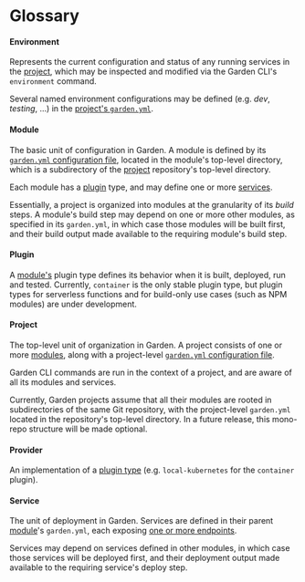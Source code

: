 # Glossary

#### Environment
Represents the current configuration and status of any running services in the [project](#project), which may be 
inspected and modified via the Garden CLI's `environment` command.

Several named environment configurations may be defined (e.g. _dev_, _testing_, ...) in the [project's 
`garden.yml`](../guides/configuration.md#project-configuration).

#### Module
The basic unit of configuration in Garden. A module is defined by its
[`garden.yml` configuration file](../guides/configuration.md#module-configuration), located in the module's top-level 
directory, 
which 
is a subdirectory of the [project](#project) repository's top-level directory.

Each module has a [plugin](#plugin) type, and may define one or more [services](#service).

Essentially, a project is organized into modules at the granularity of its *build* steps. A module's build step may 
depend on one or more other modules, as specified in its `garden.yml`, in which case those modules will be built 
first, and their build output made available to the requiring module's build step.

#### Plugin
A [module's](#module) plugin type defines its behavior when it is built, deployed, run and tested. Currently,
`container` is the only stable plugin type, but plugin types for serverless functions and for build-only use cases
(such as NPM modules) are under development.

#### Project
The top-level unit of organization in Garden. A project consists of one or more [modules](#module), along with a 
project-level [`garden.yml` configuration file](../guides/configuration.md#project-configuration).

Garden CLI commands are run in the context of a project, and are aware of all its modules and services.

Currently, Garden projects assume that all their modules are rooted in subdirectories of the same Git repository, with
the project-level `garden.yml` located in the repository's top-level directory. In a future release, this mono-repo 
structure will be made optional.

#### Provider
An implementation of a [plugin type](#plugin) (e.g. `local-kubernetes` for the `container` plugin).

#### Service
The unit of deployment in Garden. Services are defined in their parent [module](#module)'s `garden.yml`, each 
exposing [one or more endpoints](../guides/configuration.md#services).

Services may depend on services defined in other modules, in which case those services will be deployed first, and 
their deployment output made available to the requiring service's deploy step.
